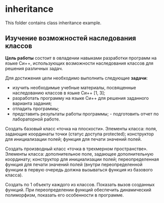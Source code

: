 # inheritance

This folder contains class inheritance example.

## Изучение возможностей наследования классов 
**Цель работы** состоит в овладении навыками разработки программ на языке Си++, использующих возможности наследования классов для решения различных задач. 

Для достижения цели необходимо выполнить следующие **задачи**: 
- изучить необходимые учебные материалы, посвященные наследованию классов в языке Си++ [1, 3]; 
- разработать программу на языке Си++ для решения заданного варианта задания; 
- отладить программы; 
- представить результаты работы программы; - подготовить отчет по лабораторной работе. 

Создать базовый класс «точка на плоскости». Элементы класса: поля, задающие координаты точки (статус доступа protected); конструктор для инициализации полей; функция для печати значений полей. 

Создать производный класс «точка в трехмерном пространстве». Элементы класса: дополнительное поле, задающее дополнительную координату; конструктор для инициализации полей; переопределенная функция для печати значений полей (внутри переопределенной функции в первую очередь должна вызываться функция из базового класса). 

Создать по 1 объекту каждого из классов. Показать вызов созданных функций. При переопределении функций обеспечить динамический полиморфизм, показать его особенности в программе.
